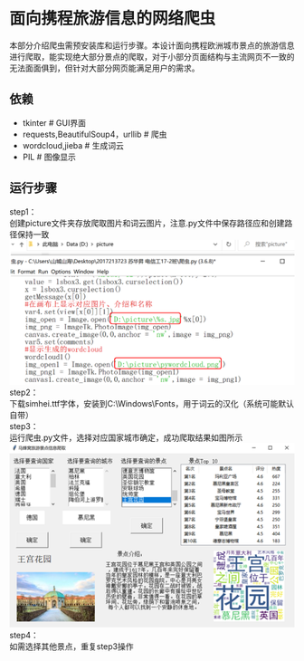 # 面向携程旅游信息的网络爬虫
本部分介绍爬虫需预安装库和运行步骤。本设计面向携程欧洲城市景点的旅游信息进行爬取，能实现绝大部分景点的爬取，对于小部分页面结构与主流网页不一致的无法面面俱到，但针对大部分网页能满足用户的需求。
## 依赖
* tkinter # GUI界面
* requests,BeautifulSoup4，urllib # 爬虫
* wordcloud,jieba # 生成词云
* PIL # 图像显示
## 运行步骤
step1：<br>
创建picture文件夹存放爬取图片和词云图片，注意.py文件中保存路径应和创建路径保持一致<br>
![](img-folder/路径.png)
step2：<br>
下载simhei.ttf字体，安装到C:\Windows\Fonts，用于词云的汉化（系统可能默认自带）<br>
step3：<br>
运行爬虫.py文件，选择对应国家城市确定，成功爬取结果如图所示<br>
![](img-folder/结果.png)
step4：<br>
如需选择其他景点，重复step3操作<br>
